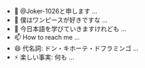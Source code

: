 - 👋 @Joker-1026と申します ...
- 👀 僕はワンピースが好きですな ...
- 🌱 今日本語を学びていきますけれども ...
- 📫 How to reach me ...
- 😄 代名詞: ドン・キホーテ・ドフラミンゴ ...
- ⚡ 楽しい事実: 何も ...

<!---
Joker-1026/Joker-1026 is a ✨ special ✨ repository because its `README.md` (this file) appears on your GitHub profile.
You can click the Preview link to take a look at your changes.
--->
